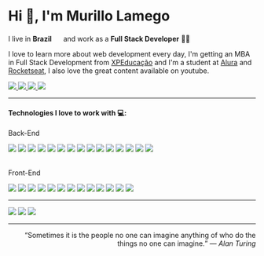 <h1>Hi 👋, I'm Murillo Lamego</h1>
<p>I live in <strong>Brazil</strong> <img src="https://hatscripts.github.io/circle-flags/flags/br.svg" width="16"> and work as a <strong>Full Stack Developer</strong> 👨‍💻</p>

<p>I love to learn more about web development every day, I'm getting an MBA in Full Stack Development from <a href="https://www.xpeducacao.com.br/" rel="nofollow">XPEducação</a> and I'm a student at <a href="https://www.alura.com.br/" rel="nofollow" target="_blank">Alura</a> and <a href="https://www.rocketseat.com.br/" rel="nofollow">Rocketseat</a>, I also love the great content available on youtube.
 </p>
 <div>
	<a href="https://www.linkedin.com/in/murillolamego" rel="nofollow">
		<img src="https://img.shields.io/badge/LinkedIn-0077B5?style=for-the-badge&logo=linkedin&logoColor=white">
	</a>
	<a href="https://murillolamego.com" rel="nofollow" target="_blank">
		<img src="https://img.shields.io/badge/website-000000?style=for-the-badge&logo=About.me&logoColor=white">
	</a>
	<a href="mailto:murillolamegolopes@live.com" rel="nofollow">
		<img src="https://img.shields.io/badge/Outlook-0078D4?style=for-the-badge&logo=microsoft-outlook&logoColor=white">
	</a>
	<a href="https://twitter.com/MurilloLamego" rel="nofollow">
		<img src="https://img.shields.io/badge/Twitter-1DA1F2?style=for-the-badge&logo=twitter&logoColor=white">
	</a>
 </div>
 <hr></hr>
 <h4>Technologies I love to work with 💻:</h4>
 <p>Back-End</p>
 <div>
	<img src="https://img.shields.io/badge/PHP-777BB4?style=for-the-badge&logo=php&logoColor=white">
	<img src="https://img.shields.io/badge/Laravel-FF2D20?style=for-the-badge&logo=laravel&logoColor=white">
	 <img src="https://img.shields.io/badge/Node.js-339933?style=for-the-badge&logo=nodedotjs&logoColor=white">
	 <img src="https://img.shields.io/badge/Express.js-000000?style=for-the-badge&logo=express&logoColor=white">
	 <img src="https://img.shields.io/badge/Prisma-3982CE?style=for-the-badge&logo=Prisma&logoColor=white">
	 <img src="https://img.shields.io/badge/PostgreSQL-316192?style=for-the-badge&logo=postgresql&logoColor=white">
	 <img src="https://img.shields.io/badge/MongoDB-4EA94B?style=for-the-badge&logo=mongodb&logoColor=white">
	 <img src="https://img.shields.io/badge/MySQL-005C84?style=for-the-badge&logo=mysql&logoColor=white">
	 <img src="https://img.shields.io/badge/Jest-C21325?style=for-the-badge&logo=jest&logoColor=white">
	 <img src="https://img.shields.io/badge/Swagger-85EA2D?style=for-the-badge&logo=Swagger&logoColor=white">
	 <img src="https://img.shields.io/badge/JWT-000000?style=for-the-badge&logo=JSON%20web%20tokens&logoColor=white">
	 <img src="https://img.shields.io/badge/GIT-E44C30?style=for-the-badge&logo=git&logoColor=white">
	 <img src="https://img.shields.io/badge/Docker-2CA5E0?style=for-the-badge&logo=docker&logoColor=white">
	 <img src="https://img.shields.io/badge/JavaScript-323330?style=for-the-badge&logo=javascript&logoColor=F7DF1E">
	 <img src="https://img.shields.io/badge/TypeScript-007ACC?style=for-the-badge&logo=typescript&logoColor=white">
 </div>
 <br/>
 <p>Front-End</p>
 <div>
 <img src="https://img.shields.io/badge/JavaScript-323330?style=for-the-badge&logo=javascript&logoColor=F7DF1E">
	 <img src="https://img.shields.io/badge/TypeScript-007ACC?style=for-the-badge&logo=typescript&logoColor=white">
	<img src="https://img.shields.io/badge/HTML5-E34F26?style=for-the-badge&logo=html5&logoColor=white">
	<img src="https://img.shields.io/badge/CSS3-1572B6?style=for-the-badge&logo=css3&logoColor=white">
	 <img src="https://img.shields.io/badge/React-20232A?style=for-the-badge&logo=react&logoColor=61DAFB">
	 <img src="https://img.shields.io/badge/next.js-000000?style=for-the-badge&logo=nextdotjs&logoColor=white">
	 <img src="https://img.shields.io/badge/Sass-CC6699?style=for-the-badge&logo=sass&logoColor=white">
	 <img src="https://img.shields.io/badge/Tailwind_CSS-38B2AC?style=for-the-badge&logo=tailwind-css&logoColor=white">
	 <img src="https://img.shields.io/badge/styled--components-DB7093?style=for-the-badge&logo=styled-components&logoColor=white">
	 <img src="https://img.shields.io/badge/Jest-C21325?style=for-the-badge&logo=jest&logoColor=white">
	 <img src="https://img.shields.io/badge/Swagger-85EA2D?style=for-the-badge&logo=Swagger&logoColor=white">
	 <img src="https://img.shields.io/badge/GIT-E44C30?style=for-the-badge&logo=git&logoColor=white">
	 <img src="https://img.shields.io/badge/jQuery-0769AD?style=for-the-badge&logo=jquery&logoColor=white">
 </div>
 <hr></hr>
 <div>
	<img src="http://github-profile-summary-cards.vercel.app/api/cards/profile-details?username=murillolamego&theme=default"/>
	<img src="http://github-profile-summary-cards.vercel.app/api/cards/stats?username=murillolamego&theme=default"/>
	<img src="http://github-profile-summary-cards.vercel.app/api/cards/most-commit-language?username=murillolamego&theme=default"/>
</div>
<hr></hr>
<p align="right">
<q>Sometimes it is the people no one can imagine anything of who do the things no one can imagine.</q>
― <i>Alan Turing</i>
</p>
